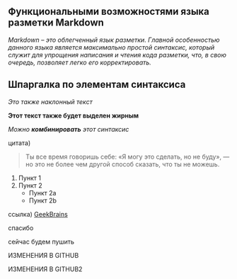 ## Функциональными возможностями языка разметки Markdown ##

_Markdown – это облегченный язык разметки. Главной особенностью данного языка является максимально простой синтаксис, который служит для упрощения написания и чтения кода разметки, что, в свою очередь, позволяет легко его корректировать._

## Шпаргалка по элементам синтаксиса ##


 _Это также наклонный текст_

__Этот текст также будет выделен жирным__

*Можно **комбинировать** этот синтаксис*

цитата)
> Ты все время говоришь себе: «Я могу это 
> сделать, но не буду», — но это не более 
> чем другой способ сказать, что ты не 
> можешь.

1. Пункт 1
2. Пункт 2
    * Пункт 2a
    * Пункт 2b

ссылка)  [GeekBrains](https://gb.ru/education)

спасибо

сейчас будем пушить

ИЗМЕНЕНИЯ В GITHUB

ИЗМЕНЕНИЯ В GITHUB2
